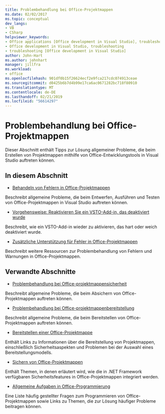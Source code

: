 ```yaml
---
title: Problembehandlung bei Office-Projektmappen
ms.date: 02/02/2017
ms.topic: conceptual
dev_langs:
- VB
- CSharp
helpviewer_keywords:
- Office applications [Office development in Visual Studio], troubleshooting
- Office development in Visual Studio, troubleshooting
- troubleshooting [Office development in Visual Studio]
author: John-Hart
ms.author: johnhart
manager: jillfra
ms.workload:
- office
ms.openlocfilehash: 901df0b15f26624ecf2e9fca217cdc074913ceae
ms.sourcegitcommit: d0425b6b7d4b99e17ca6ac0671282bc718f80910
ms.translationtype: MT
ms.contentlocale: de-DE
ms.lasthandoff: 02/21/2019
ms.locfileid: "56614297"
---
```

# <a name="troubleshoot-office-solutions"></a>Problembehandlung bei Office-Projektmappen
  Dieser Abschnitt enthält Tipps zur Lösung allgemeiner Probleme, die beim Erstellen von Projektmappen mithilfe von Office-Entwicklungstools in Visual Studio auftreten können.

## <a name="in-this-section"></a>In diesem Abschnitt
- [Behandeln von Fehlern in Office-Projektmappen](../vsto/troubleshooting-errors-in-office-solutions.md)

 Beschreibt allgemeine Probleme, die beim Entwerfen, Ausführen und Testen von Office-Projektmappen in Visual Studio auftreten können.

- [Vorgehensweise: Reaktivieren Sie ein VSTO-Add-in, das deaktiviert wurde](../vsto/how-to-re-enable-a-vsto-add-in-that-has-been-disabled.md)

 Beschreibt, wie ein VSTO-Add-in wieder zu aktivieren, das hart oder weich deaktiviert wurde.

- [Zusätzliche Unterstützung für Fehler in Office-Projektmappen](../vsto/additional-support-for-errors-in-office-solutions.md)

 Beschreibt weitere Ressourcen zur Problembehandlung von Fehlern und Warnungen in Office-Projektmappen.

## <a name="related-sections"></a>Verwandte Abschnitte
- [Problembehandlung bei Office-projektmappensicherheit](../vsto/troubleshooting-office-solution-security.md)

 Beschreibt allgemeine Probleme, die beim Absichern von Office-Projektmappen auftreten können.

- [Problembehandlung bei Office-projektmappenbereitstellung](../vsto/troubleshooting-office-solution-deployment.md)

 Beschreibt allgemeine Probleme, die beim Bereitstellen von Office-Projektmappen auftreten können.

- [Bereitstellen einer Office-Projektmappe](../vsto/deploying-an-office-solution.md)

 Enthält Links zu Informationen über die Bereitstellung von Projektmappen, einschließlich Sicherheitsaspekten und Problemen bei der Auswahl eines Bereitstellungsmodells.

- [Sichern von Office-Projektmappen](../vsto/securing-office-solutions.md)

 Enthält Themen, in denen erläutert wird, wie die in .NET Framework verfügbaren Sicherheitsfeatures in Office-Projektmappen integriert werden.

- [Allgemeine Aufgaben in Office-Programmierung](../vsto/common-tasks-in-office-programming.md)

 Eine Liste häufig gestellter Fragen zum Programmieren von Office-Projektmappen sowie Links zu Themen, die zur Lösung häufiger Probleme beitragen können.
